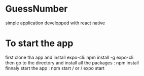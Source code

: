 # GuessNumber
simple application developped with react native


# To start the app
first clone tha app and install expo-cli:
npm install -g expo-cli      
then go to the directory and install all the packages :
npm install     
finnaly start the app :
npm start / or / expo start  
